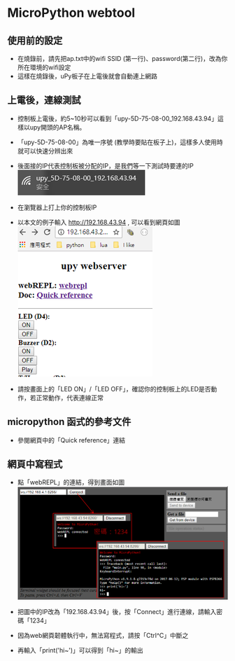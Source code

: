 # MicroPython webtool

## 使用前的設定
- 在燒錄前，請先把ap.txt中的wifi SSID (第一行)、password(第二行)，改為你所在環境的wifi設定
- 這樣在燒錄後，uPy板子在上電後就會自動連上網路

## 上電後，連線測試
- 控制板上電後，約5~10秒可以看到「upy-5D-75-08-00_192.168.43.94」這樣以upy開頭的AP名稱。
- 「upy-5D-75-08-00」為唯一序號 (教學時要貼在板子上)，這樣多人使用時就可以快速分辨出來
- 後面接的IP代表控制板被分配的IP，是我們等一下測試時要連的IP  
![ssid](image/upy-ssid.png)
  
- 在瀏覽器上打上你的控制板IP
- 以本文的例子輸入 http://192.168.43.94 , 可以看到網頁如圖  
![webtool](image/webtool.png)
  
- 請按畫面上的「LED ON」/「LED OFF」，確認你的控制板上的LED是否動作，若正常動作，代表連線正常
  
## micropython 函式的參考文件
- 參閱網頁中的「Quick reference」連結

## 網頁中寫程式
- 點「webREPL」的連結，得到畫面如圖  
![webrepl](image/webrepl.png)

- 把圖中的IP改為「192.168.43.94」後，按「Connect」進行連線，請輸入密碼「1234」
- 因為web網頁韌體執行中，無法寫程式，請按「Ctrl^C」中斷之
- 再輸入「print('hi~')」可以得到「hi~」的輸出


